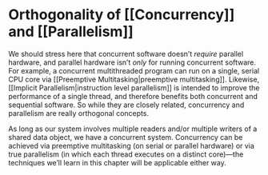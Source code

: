 # Orthogonality of [[Concurrency]] and [[Parallelism]]

We should stress here that concurrent software doesn’t *require* parallel hardware, and parallel hardware isn’t *only* for running concurrent software. For example, a concurrent multithreaded program can run on a single, serial CPU core via [[Preemptive Multitasking|preemptive multitasking]]. Likewise, [[Implicit Parallelism|instruction level parallelism]] is intended to improve the performance of a single thread, and therefore benefits both concurrent and sequential software. So while they are closely related, concurrency and parallelism are really orthogonal concepts.

As long as our system involves multiple readers and/or multiple writers of a shared data object, we have a concurrent system. Concurrency can be achieved via preemptive multitasking (on serial or parallel hardware) or via true parallelism (in which each thread executes on a distinct core)—the techniques we’ll learn in this chapter will be applicable either way.